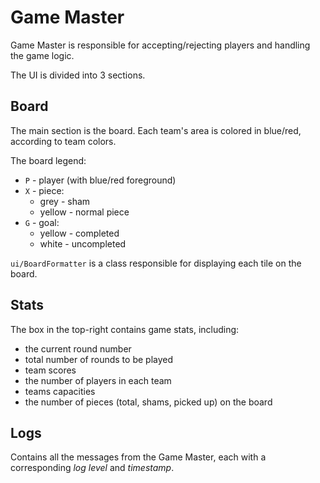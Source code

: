 # Game Master

Game Master is responsible for accepting/rejecting players and handling the game logic.

The UI is divided into 3 sections.

## Board

The main section is the board. Each team's area is colored in blue/red, according to team colors.

The board legend:

* `P` - player (with blue/red foreground)
* `X` - piece:
  * grey - sham
  * yellow - normal piece
* `G` - goal:
  * yellow - completed
  * white - uncompleted

`ui/BoardFormatter` is a class responsible for displaying each tile on the board.

## Stats

The box in the top-right contains game stats, including:

* the current round number
* total number of rounds to be played
* team scores
* the number of players in each team
* teams capacities
* the number of pieces (total, shams, picked up) on the board

## Logs

Contains all the messages from the Game Master, each with a corresponding
_log level_ and _timestamp_.
